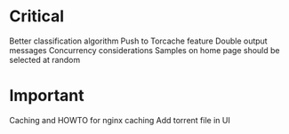 # Critical
Better classification algorithm
Push to Torcache feature
Double output messages
Concurrency considerations
Samples on home page should be selected at random

# Important
Caching and HOWTO for nginx caching
Add torrent file in UI
